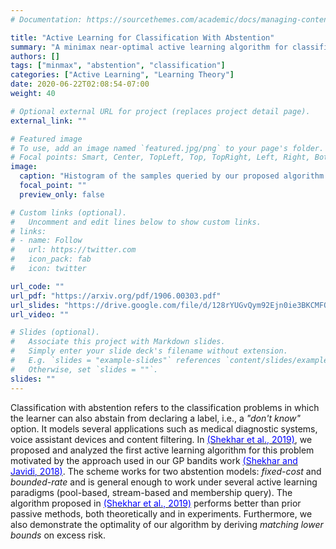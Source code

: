 ```yaml
---
# Documentation: https://sourcethemes.com/academic/docs/managing-content/

title: "Active Learning for Classification With Abstention"
summary: "A minimax near-optimal active learning algorithm for classification with abstention."
authors: []
tags: ["minmax", "abstention", "classification"]
categories: ["Active Learning", "Learning Theory"]
date: 2020-06-22T02:08:54-07:00
weight: 40

# Optional external URL for project (replaces project detail page).
external_link: ""

# Featured image
# To use, add an image named `featured.jpg/png` to your page's folder.
# Focal points: Smart, Center, TopLeft, Top, TopRight, Left, Right, BottomLeft, Bottom, BottomRight.
image:
  caption: "Histogram of the samples queried by our proposed algorithm for simple 1D functions. See the slides above for further details of this example."
  focal_point: ""
  preview_only: false

# Custom links (optional).
#   Uncomment and edit lines below to show custom links.
# links:
# - name: Follow
#   url: https://twitter.com
#   icon_pack: fab
#   icon: twitter

url_code: ""
url_pdf: "https://arxiv.org/pdf/1906.00303.pdf"
url_slides: "https://drive.google.com/file/d/128rYUGvQym92Ejn0ie3BKCMFQBl1akl9/view?usp=sharing"
url_video: ""

# Slides (optional).
#   Associate this project with Markdown slides.
#   Simply enter your slide deck's filename without extension.
#   E.g. `slides = "example-slides"` references `content/slides/example-slides.md`.
#   Otherwise, set `slides = ""`.
slides: ""
---
```


Classification with abstention refers to the classification problems in which the learner can also abstain from declaring a label, i.e., a *"don't know"* option.
It  models  several applications such as  medical diagnostic systems,  voice assistant devices and content filtering.
In [<span style="color:blue">(Shekhar et al., 2019)</span>](https://arxiv.org/abs/1906.00303), we proposed and analyzed the first active learning algorithm for this problem  motivated by the  approach used in our GP bandits work [<span style="color:blue">(Shekhar and Javidi, 2018)</span>](https://projecteuclid.org/euclid.ejs/1543892564).
The  scheme works for two abstention models: *fixed-cost* and *bounded-rate* and is general enough to work under several active learning paradigms (pool-based, stream-based and membership query). 
The algorithm proposed in [<span style="color:blue">(Shekhar et al., 2019)</span>](https://arxiv.org/abs/1906.00303) performs better than prior passive methods, both theoretically and in experiments. 
Furthermore, we also demonstrate the optimality of our algorithm by deriving *matching  lower bounds* on excess risk. 

